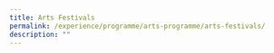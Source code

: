 ```yaml
---
title: Arts Festivals
permalink: /experience/programme/arts-programme/arts-festivals/
description: ""
---
```


